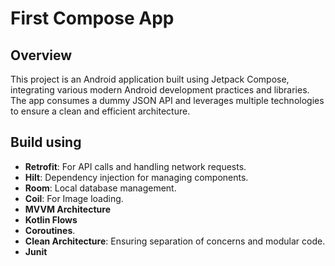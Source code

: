 #  First Compose App

## Overview

This project is an Android application built using Jetpack Compose, integrating various modern Android development practices and libraries. The app consumes a dummy JSON API and leverages multiple technologies to ensure a clean and efficient architecture.

## Build using

- **Retrofit**: For API calls and handling network requests.
- **Hilt**: Dependency injection for managing components.
- **Room**: Local database management.
- **Coil**: For Image loading.
- **MVVM Architecture**
- **Kotlin Flows**
- **Coroutines**.
- **Clean Architecture**: Ensuring separation of concerns and modular code.
- **Junit**
